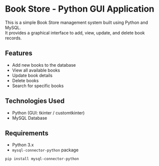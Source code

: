 # Book Store - Python GUI Application

This is a simple Book Store management system built using Python and MySQL.  
It provides a graphical interface to add, view, update, and delete book records.

## Features
- Add new books to the database
- View all available books
- Update book details
- Delete books
- Search for specific books

## Technologies Used
- Python (GUI: tkinter / customtkinter)
- MySQL Database

## Requirements
- Python 3.x
- `mysql-connector-python` package

```bash
pip install mysql-connector-python

